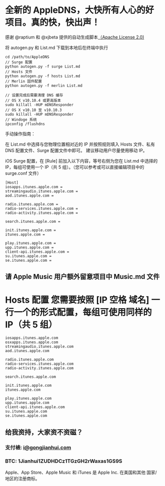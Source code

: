 # 全新的 AppleDNS，大快所有人心的好项目。真的快，快出声！


感谢 @raptium 和 @xjbeta 提供的自动生成脚本[（Apache License 2.0)](https://gist.github.com/raptium/5a9675667b05529857d4)

将 autogen.py 和 List.md 下载到本地后在终端中执行


```
cd /path/to/AppleDNS
// Surge 配置
python autogen.py -f surge List.md
// Hosts 文件
python autogen.py -f hosts List.md
// Merlin 固件配置
python autogen.py -f merlin List.md

// 设置完成后需要清理 DNS 缓存
// OS X v10.10.4 或更高版本
sudo killall -HUP mDNSResponder
// OS X v10.10 至 v10.10.3
sudo killall -HUP mDNSResponder
// Windoge 系统
ipconfig /flushdns

```



手动操作指南：

在 List.md 中选择与您物理位置相对近的 IP 并按照规则填入 Hosts 文件、私有 DNS 配置文件、Surge 配置文件中即可。
建议移动用户尽量使用移动 IP。

iOS Surge 配置，在 [Rule] 前加入以下内容，等号右侧为您在 List.md 中选择的 IP，每组可使用一个 IP（共 5 组）。（您可以参考或可以直接编辑项目中的 surge.conf 文件）
```
[Host]
iosapps.itunes.apple.com = 
streamingaudio.itunes.apple.com = 
aod.itunes.apple.com = 

radio.itunes.apple.com = 
radio-services.itunes.apple.com = 
radio-activity.itunes.apple.com = 

search.itunes.apple.com = 

init.itunes.apple.com = 
itunes.apple.com = 

play.itunes.apple.com = 
upp.itunes.apple.com = 
client-api.itunes.apple.com = 
su.itunes.apple.com = 
se.itunes.apple.com = 

```
## 请 Apple Music 用户额外留意项目中 Music.md 文件

# Hosts 配置 您需要按照 [IP 空格 域名] 一行一个的形式配置，每组可使用同样的 IP（共 5 组）
```
iosapps.itunes.apple.com
osxapps.itunes.apple.com
streamingaudio.itunes.apple.com
aod.itunes.apple.com

radio.itunes.apple.com
radio-services.itunes.apple.com
radio-activity.itunes.apple.com

search.itunes.apple.com

init.itunes.apple.com
itunes.apple.com

play.itunes.apple.com
upp.itunes.apple.com
client-api.itunes.apple.com
su.itunes.apple.com
se.itunes.apple.com
```

## 给我资持，大家资不资磁？
### 支付裱: i@gongjianhui.com
### BTC: 1Jianhui1ZUDHDCz1TGzGH2rWaxas1GS9S

Apple、App Store、Apple Music 和 iTunes 是 Apple Inc. 在美国和其他 国家/地区的注册商标。

